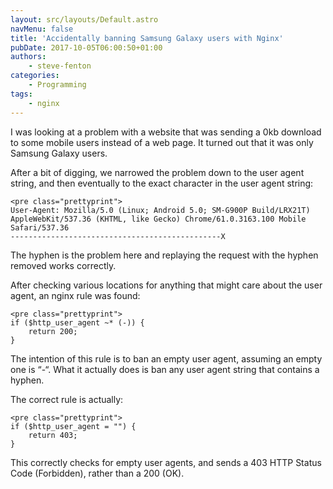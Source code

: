 ```yaml
---
layout: src/layouts/Default.astro
navMenu: false
title: 'Accidentally banning Samsung Galaxy users with Nginx'
pubDate: 2017-10-05T06:00:50+01:00
authors:
    - steve-fenton
categories:
    - Programming
tags:
    - nginx
---
```


I was looking at a problem with a website that was sending a 0kb download to some mobile users instead of a web page. It turned out that it was only Samsung Galaxy users.

After a bit of digging, we narrowed the problem down to the user agent string, and then eventually to the exact character in the user agent string:

```
<pre class="prettyprint">
User-Agent: Mozilla/5.0 (Linux; Android 5.0; SM-G900P Build/LRX21T) AppleWebKit/537.36 (KHTML, like Gecko) Chrome/61.0.3163.100 Mobile Safari/537.36
-----------------------------------------------X
```
The hyphen is the problem here and replaying the request with the hyphen removed works correctly.

After checking various locations for anything that might care about the user agent, an nginx rule was found:

```
<pre class="prettyprint">
if ($http_user_agent ~* (-)) {
    return 200;
} 
```
The intention of this rule is to ban an empty user agent, assuming an empty one is “-“. What it actually does is ban any user agent string that contains a hyphen.

The correct rule is actually:

```
<pre class="prettyprint">
if ($http_user_agent = "") {
    return 403;
}   
```
This correctly checks for empty user agents, and sends a 403 HTTP Status Code (Forbidden), rather than a 200 (OK).
